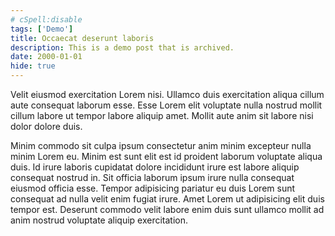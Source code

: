 ```yaml
---
# cSpell:disable
tags: ['Demo']
title: Occaecat deserunt laboris
description: This is a demo post that is archived.
date: 2000-01-01
hide: true
---
```


Velit eiusmod exercitation Lorem nisi. Ullamco duis exercitation aliqua cillum aute consequat laborum esse. Esse Lorem elit voluptate nulla nostrud mollit cillum labore ut tempor labore aliquip amet. Mollit aute anim sit labore nisi dolor dolore duis.

Minim commodo sit culpa ipsum consectetur anim minim excepteur nulla minim Lorem eu. Minim est sunt elit est id proident laborum voluptate aliqua duis. Id irure laboris cupidatat dolore incididunt irure est labore aliquip consequat nostrud in. Sit officia laborum ipsum irure nulla consequat eiusmod officia esse. Tempor adipisicing pariatur eu duis Lorem sunt consequat ad nulla velit enim fugiat irure. Amet Lorem ut adipisicing elit duis tempor est. Deserunt commodo velit labore enim duis sunt ullamco mollit ad anim nostrud voluptate aliquip exercitation.
